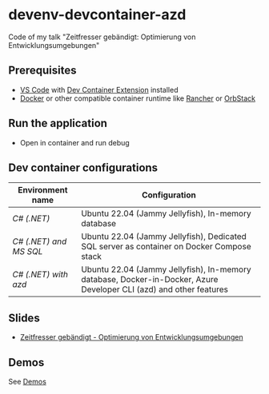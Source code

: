 # devenv-devcontainer-azd

Code of my talk "Zeitfresser gebändigt: Optimierung von Entwicklungsumgebungen"

## Prerequisites

- [VS Code](https://code.visualstudio.com/) with [Dev Container Extension](https://marketplace.visualstudio.com/items?itemName=ms-vscode-remote.remote-containers) installed
- [Docker](https://www.docker.com/products/docker-desktop/) or other compatible container runtime like [Rancher](https://rancherdesktop.io/) or [OrbStack](https://orbstack.dev/)

## Run the application

- Open in container and run debug

## Dev container configurations

| Environment name | Configuration |
| ---------------- | ------------- |
| *C# (.NET)* | Ubuntu 22.04 (Jammy Jellyfish), In-memory database |
| *C# (.NET) and MS SQL* | Ubuntu 22.04 (Jammy Jellyfish), Dedicated SQL server as container on Docker Compose stack  |
| *C# (.NET) with azd* | Ubuntu 22.04 (Jammy Jellyfish), In-memory database, Docker-in-Docker, Azure Developer CLI (azd) and other features |

## Slides

- [Zeitfresser gebändigt - Optimierung von Entwicklungsumgebungen](https://speakerdeck.com/daniellindemann/zeitfresser-gebandigt-optimierung-von-entwicklungsumgebungen)

## Demos

See [Demos](Demos.md)
